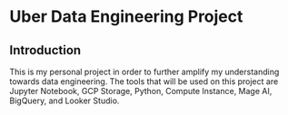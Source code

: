 # Uber Data Engineering Project

## Introduction

This is my personal project in order to further amplify my understanding towards data engineering. The tools that will be used on this project are Jupyter Notebook, GCP Storage, Python, Compute Instance, Mage AI, BigQuery, and Looker Studio.
